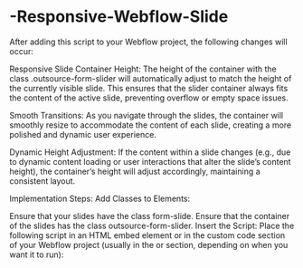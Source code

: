 # -Responsive-Webflow-Slide

After adding this script to your Webflow project, the following changes will occur:

Responsive Slide Container Height:
The height of the container with the class .outsource-form-slider will automatically adjust to match the height of the currently visible slide. This ensures that the slider container always fits the content of the active slide, preventing overflow or empty space issues.

Smooth Transitions:
As you navigate through the slides, the container will smoothly resize to accommodate the content of each slide, creating a more polished and dynamic user experience.

Dynamic Height Adjustment:
If the content within a slide changes (e.g., due to dynamic content loading or user interactions that alter the slide’s content height), the container’s height will adjust accordingly, maintaining a consistent layout.

Implementation Steps:
Add Classes to Elements:

Ensure that your slides have the class form-slide.
Ensure that the container of the slides has the class outsource-form-slider.
Insert the Script:
Place the following script in an HTML embed element or in the custom code section of your Webflow project (usually in the <body> or <head> section, depending on when you want it to run):
